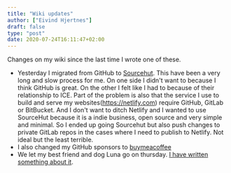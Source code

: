 ```yaml
---
title: "Wiki updates"
author: ["Eivind Hjertnes"]
draft: false
type: "post"
date: 2020-07-24T16:11:47+02:00
---
```


Changes on my wiki since the last time I wrote one of these.

-   Yesterday I migrated from GitHub to [Sourcehut](https://sr.ht). This have been a very long and slow process for me. On one side I didn't want to because I think GitHub is great. On the other I felt like I had to because of their relationship to ICE. Part of the problem is also that the service I use to build and serve my websites(<https://netlify.com>) require GitHub, GitLab or BitBucket. And I don't want to ditch Netlify and I wanted to use SourceHut because it is a indie business, open source and very simple and minimal. So I ended up going Sourcehut but also push changes to private GitLab repos in the cases where I need to publish to Netlify. Not ideal but the least terrible.
-   I also changed my GitHub sponsors to [buymeacoffee](https://www.buymeacoffee.com/hjertnes)
-   We let my best friend and dog Luna go on thursday. [I have written something about it](https://hjertnes.wiki/#luna).
